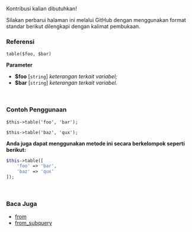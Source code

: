 Kontribusi kalian dibutuhkan!

Silakan perbarui halaman ini melalui GitHub dengan menggunakan format standar berikut dilengkapi dengan kalimat pembukaan.

### Referensi
`table($foo, $bar)`

**Parameter**
* **$foo** [`string`] *keterangan terkait variabel;*
* **$bar** [`string`] *keterangan terkait variabel.*

&nbsp;

### Contoh Penggunaan
`$this->table('foo', 'bar');`

`$this->table('baz', 'qux');`

**Anda juga dapat menggunakan metode ini secara berkelompok seperti berikut:**
```php
$this->table([
    'foo' => 'bar',
    'baz' => 'qux'
]);
```

&nbsp;

### Baca Juga
* [from](./from)
* [from_subquery](./from_subquery)

